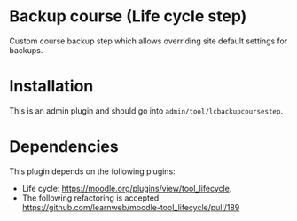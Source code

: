 # Backup course (Life cycle step)
Custom course backup step which allows overriding site default settings for backups.

Installation
============
This is an admin plugin and should go into ``admin/tool/lcbackupcoursestep``.

Dependencies
============
This plugin depends on the following plugins:
* Life cycle: https://moodle.org/plugins/view/tool_lifecycle.
* The following refactoring is accepted https://github.com/learnweb/moodle-tool_lifecycle/pull/189
